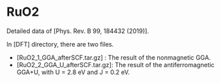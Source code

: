 # RuO2
Detailed data of [Phys. Rev. B 99, 184432 (2019)].

In [DFT] directory, there are two files.
- [RuO2_1_GGA_afterSCF.tar.gz]  : The result of the nonmagnetic GGA.
- [RuO2_2_GGA_U_afterSCF.tar.gz]: The result of the antiferromagnetic GGA+U, with U = 2.8 eV and J = 0.2 eV.
